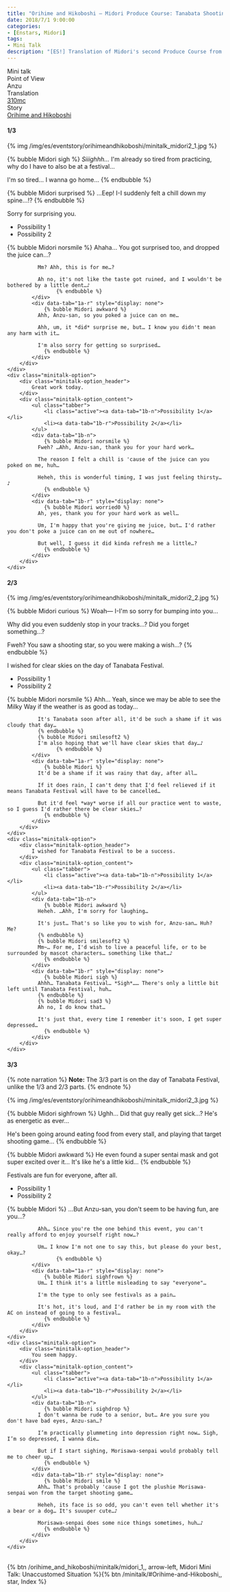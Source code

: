 ```yaml
---
title: "Orihime and Hikoboshi – Midori Produce Course: Tanabata Shooting Star"
date: 2018/7/1 9:00:00
categories:
- [Enstars, Midori]
tags:
- Mini Talk
description: "[ES!] Translation of Midori's second Produce Course from Orihime and Hikoboshi. From Anzu's POV."
---
```

<div class="three-wrapper" style="--storyColor:#965e7d;--storyColor-rgb:150,94,125;--storyColor-h:326.8;--storyColor-s: 23%;--storyColor-l:47.8%;">
    <div class="info-area">
        <div class="info">
            <div class="info-item characters">
                <div class="label">
                    Mini talk
                </div>
                <div class="value">
								<a href="/categories/Enstars/Midori" character="Midori"></a>
                </div>
            </div>
            <div class="info-item one">
                <div class="label">
                    Point of View
                </div>
                <div class="value">
                    Anzu
                </div>
            </div>
            <div class="info-item two">
                <div class="label">
                    Translation
                </div>
                <div class="value">
                    <a href="/about">310mc</a>
                </div>
            </div>
            <div class="info-item three">
                <div class="label">
                   Story
                </div>
                <div class="value">
                    <a href="/orihime_and_hikoboshi">Orihime and Hikoboshi</a>
                </div>
            </div>
        </div>
    </div>
</div>

<!-- more -->

#### <div mt="rare"></div> 1/3

{% img /img/es/eventstory/orihimeandhikoboshi/minitalk_midori2_1.jpg %}

{% bubble Midori sigh %}
*Siiighhh…* I'm already so tired from practicing, why do I have to also be at a festival…

I'm so tired… I wanna go home…
{% endbubble %}

{% bubble Midori surprised %}
…Eep! I-I suddenly felt a chill down my spine…!?
{% endbubble %}

<div class="minitalk" character="Anzu">
    <div class="minitalk-option">
        <div class="minitalk-option_header">
            Sorry for surprising you.
        </div>
        <div class="minitalk-option_content">
			<ul class="tabber">
				<li class="active"><a data-tab="1a-n">Possibility 1</a></li>
				<li><a data-tab="1a-r">Possibility 2</a></li>
			</ul>
			<div data-tab="1a-n">
            	{% bubble Midori norsmile %}
              Ahaha… You got surprised too, and dropped the juice can…?

              Mm? Ahh, this is for me…?

              Ah no, it's not like the taste got ruined, and I wouldn't be bothered by a little dent…♪
					{% endbubble %}
			</div>
			<div data-tab="1a-r" style="display: none">
            	{% bubble Midori awkward %}
              Ahh, Anzu-san, so you poked a juice can on me…

              Ahh, um, it *did* surprise me, but… I know you didn't mean any harm with it…

              I'm also sorry for getting so surprised…
				{% endbubble %}
			</div>
        </div>
    </div>
	<div class="minitalk-option">
        <div class="minitalk-option_header">
            Great work today.
        </div>
        <div class="minitalk-option_content">
			<ul class="tabber">
				<li class="active"><a data-tab="1b-n">Possibility 1</a></li>
				<li><a data-tab="1b-r">Possibility 2</a></li>
			</ul>
			<div data-tab="1b-n">
            	{% bubble Midori norsmile %}
              Fweh? …Ahh, Anzu-san, thank you for your hard work…

              The reason I felt a chill is 'cause of the juice can you poked on me, huh…

              Heheh, this is wonderful timing, I was just feeling thirsty…♪
				{% endbubble %}
			</div>
			<div data-tab="1b-r" style="display: none">
            	{% bubble Midori worried0 %}
              Ah, yes, thank you for your hard work as well…

              Um, I'm happy that you're giving me juice, but… I'd rather you don't poke a juice can on me out of nowhere…

              But well, I guess it did kinda refresh me a little…?
				{% endbubble %}
			</div>
        </div>
    </div>
</div>

#### <div mt="rare"></div> 2/3

{% img /img/es/eventstory/orihimeandhikoboshi/minitalk_midori2_2.jpg %}

{% bubble Midori curious %}
Woah— I-I'm so sorry for bumping into you…

Why did you even suddenly stop in your tracks…? Did you forget something…?

Fweh? You saw a shooting star, so you were making a wish…?
{% endbubble %}

<div class="minitalk" character="Anzu">
    <div class="minitalk-option">
        <div class="minitalk-option_header">
            I wished for clear skies on the day of Tanabata Festival.
        </div>
        <div class="minitalk-option_content">
			<ul class="tabber">
				<li class="active"><a data-tab="1a-n">Possibility 1</a></li>
				<li><a data-tab="1a-r">Possibility 2</a></li>
			</ul>
			<div data-tab="1a-n">
            	{% bubble Midori norsmile %}
              Ahh… Yeah, since we may be able to see the Milky Way if the weather is as good as today…

              It's Tanabata soon after all, it'd be such a shame if it was cloudy that day…
              {% endbubble %}
              {% bubble Midori smilesoft2 %}
              I'm also hoping that we'll have clear skies that day…♪
					{% endbubble %}
			</div>
			<div data-tab="1a-r" style="display: none">
            	{% bubble Midori %}
              It'd be a shame if it was rainy that day, after all…

              If it does rain, I can't deny that I'd feel relieved if it means Tanabata Festival will have to be cancelled…

              But it'd feel *way* worse if all our practice went to waste, so I guess I'd rather there be clear skies…?
				{% endbubble %}
			</div>
        </div>
    </div>
	<div class="minitalk-option">
        <div class="minitalk-option_header">
            I wished for Tanabata Festival to be a success.
        </div>
        <div class="minitalk-option_content">
			<ul class="tabber">
				<li class="active"><a data-tab="1b-n">Possibility 1</a></li>
				<li><a data-tab="1b-r">Possibility 2</a></li>
			</ul>
			<div data-tab="1b-n">
            	{% bubble Midori awkward %}
              Heheh. …Ahh, I'm sorry for laughing…

              It's just… That's so like you to wish for, Anzu-san… Huh? Me?
              {% endbubble %}
              {% bubble Midori smilesoft2 %}
              Mm~… For me, I'd wish to live a peaceful life, or to be surrounded by mascot characters… something like that…♪
				{% endbubble %}
			</div>
			<div data-tab="1b-r" style="display: none">
            	{% bubble Midori sigh %}
              Ahhh… Tanabata Festival… *Sigh*…… There's only a little bit left until Tanabata Festival, huh…
              {% endbubble %}
              {% bubble Midori sad3 %}
              Ah no, I do know that…

              It's just that, every time I remember it's soon, I get super depressed…
				{% endbubble %}
			</div>
        </div>
    </div>
</div>

#### <div mt="rare"></div> 3/3

{% note narration %}
**Note:** The 3/3 part is on the day of Tanabata Festival, unlike the 1/3 and 2/3 parts.
{% endnote %}

{% img /img/es/eventstory/orihimeandhikoboshi/minitalk_midori2_3.jpg %}

{% bubble Midori sighfrown %}
Ughh… Did that guy really get sick…? He's as energetic as ever…

He's been going around eating food from every stall, and playing that target shooting game…
{% endbubble %}

{% bubble Midori awkward %}
He even found a super sentai mask and got super excited over it… It's like he's a little kid…
{% endbubble %}

<div class="minitalk" character="Anzu">
    <div class="minitalk-option">
        <div class="minitalk-option_header">
            Festivals are fun for everyone, after all.
        </div>
        <div class="minitalk-option_content">
			<ul class="tabber">
				<li class="active"><a data-tab="1a-n">Possibility 1</a></li>
				<li><a data-tab="1a-r">Possibility 2</a></li>
			</ul>
			<div data-tab="1a-n">
            	{% bubble Midori %}
              …But Anzu-san, you don't seem to be having fun, are you…?

              Ahh… Since you're the one behind this event, you can't really afford to enjoy yourself right now…?

              Um… I know I'm not one to say this, but please do your best, okay…?
					{% endbubble %}
			</div>
			<div data-tab="1a-r" style="display: none">
            	{% bubble Midori sighfrown %}
              Um… I think it's a little misleading to say "everyone"…

              I'm the type to only see festivals as a pain…

              It's hot, it's loud, and I'd rather be in my room with the AC on instead of going to a festival…
				{% endbubble %}
			</div>
        </div>
    </div>
	<div class="minitalk-option">
        <div class="minitalk-option_header">
            You seem happy.
        </div>
        <div class="minitalk-option_content">
			<ul class="tabber">
				<li class="active"><a data-tab="1b-n">Possibility 1</a></li>
				<li><a data-tab="1b-r">Possibility 2</a></li>
			</ul>
			<div data-tab="1b-n">
            	{% bubble Midori sighdrop %}
              I don't wanna be rude to a senior, but… Are you sure you don't have bad eyes, Anzu-san…?

              I’m practically plummeting into depression right now… Sigh, I’m so depressed, I wanna die…

              But if I start sighing, Morisawa-senpai would probably tell me to cheer up…
				{% endbubble %}
			</div>
			<div data-tab="1b-r" style="display: none">
            	{% bubble Midori smile %}
              Ahh… That's probably 'cause I got the plushie Morisawa-senpai won from the target shooting game…

              Heheh, its face is so odd, you can't even tell whether it's a bear or a dog… It's suuuper cute…♪

              Morisawa-senpai does some nice things sometimes, huh…♪
				{% endbubble %}
			</div>
        </div>
    </div>
</div>
<br>
<div toc>{% btn /orihime_and_hikoboshi/minitalk/midori_1,, arrow-left, Midori Mini Talk: Unaccustomed Situation %}{% btn /minitalk/#Orihime-and-Hikoboshi,, star, Index %}</div>
